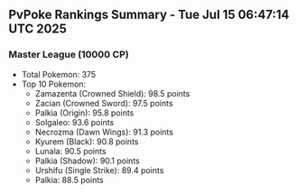 ## PvPoke Rankings Summary - Tue Jul 15 06:47:14 UTC 2025

### Master League (10000 CP)
- Total Pokemon: 375
- Top 10 Pokemon:
  - Zamazenta (Crowned Shield): 98.5 points
  - Zacian (Crowned Sword): 97.5 points
  - Palkia (Origin): 95.8 points
  - Solgaleo: 93.6 points
  - Necrozma (Dawn Wings): 91.3 points
  - Kyurem (Black): 90.8 points
  - Lunala: 90.5 points
  - Palkia (Shadow): 90.1 points
  - Urshifu (Single Strike): 89.4 points
  - Palkia: 88.5 points

